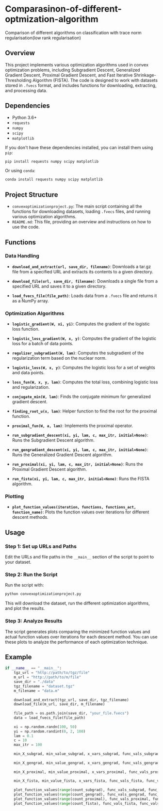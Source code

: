 # Comparasinon-of-different-optmization-algorithm
Comparison of different algorithms on classification with trace norm regularisation(low rank regularisation)


## Overview
This project implements various optimization algorithms used in convex optimization problems, including Subgradient Descent, Generalized Gradient Descent, Proximal Gradient Descent, and Fast Iterative Shrinkage-Thresholding Algorithm (FISTA). The code is designed to work with datasets stored in `.fvecs` format, and includes functions for downloading, extracting, and processing data.

## Dependencies

- Python 3.6+
- `requests`
- `numpy`
- `scipy`
- `matplotlib`

If you don't have these dependencies installed, you can install them using `pip`:

```bash
pip install requests numpy scipy matplotlib
```

Or using `conda`:

```bash
conda install requests numpy scipy matplotlib
```

## Project Structure

- `convexoptimizationproject.py`: The main script containing all the functions for downloading datasets, loading `.fvecs` files, and running various optimization algorithms.
- `README.md`: This file, providing an overview and instructions on how to use the code.

## Functions

### Data Handling

- **`download_and_extract(url, save_dir, filename)`**: Downloads a tar.gz file from a specified URL and extracts its contents to a given directory.
  
- **`download_file(url, save_dir, filename)`**: Downloads a single file from a specified URL and saves it to a given directory.
  
- **`load_fvecs_file(file_path)`**: Loads data from a `.fvecs` file and returns it as a NumPy array.

### Optimization Algorithms

- **`logistic_gradient(W, xi, yi)`**: Computes the gradient of the logistic loss function.
  
- **`logistic_loss_gradient(W, x, y)`**: Computes the gradient of the logistic loss for a batch of data points.
  
- **`regulizer_subgradient(W, lam)`**: Computes the subgradient of the regularization term based on the nuclear norm.
  
- **`logistic_loss(W, x, y)`**: Computes the logistic loss for a set of weights and data points.
  
- **`loss_fun(W, x, y, lam)`**: Computes the total loss, combining logistic loss and regularization.
  
- **`conjugate_min(W, lam)`**: Finds the conjugate minimum for generalized gradient descent.
  
- **`finding_root_u(x, lam)`**: Helper function to find the root for the proximal function.
  
- **`proximal_fun(W, a, lam)`**: Implements the proximal operator.
  
- **`run_subgradient_descent(xi, yi, lam, c, max_itr, initial=None)`**: Runs the Subgradient Descent algorithm.
  
- **`run_gengradient_descent(xi, yi, lam, c, max_itr, initial=None)`**: Runs the Generalized Gradient Descent algorithm.
  
- **`run_proximal(xi, yi, lam, c, max_itr, initial=None)`**: Runs the Proximal Gradient Descent algorithm.
  
- **`run_fista(xi, yi, lam, c, max_itr, initial=None)`**: Runs the FISTA algorithm.

### Plotting

- **`plot_function_values(iteration, functions, functions_act, function_name)`**: Plots the function values over iterations for different descent methods.

## Usage

### Step 1: Set up URLs and Paths

Edit the URLs and file paths in the `__main__` section of the script to point to your dataset.

### Step 2: Run the Script

Run the script with:

```bash
python convexoptimizationproject.py
```

This will download the dataset, run the different optimization algorithms, and plot the results.

### Step 3: Analyze Results

The script generates plots comparing the minimized function values and actual function values over iterations for each descent method. You can use these plots to analyze the performance of each optimization technique.

## Example

```python
if __name__ == "__main__":
    tgz_url = "http://path/to/tgz/file"
    m_url = "http://path/to/m/file"
    save_dir = "./data"
    tgz_filename = "dataset.tgz"
    m_filename = "data.m"
    
    download_and_extract(tgz_url, save_dir, tgz_filename)
    download_file(m_url, save_dir, m_filename)
    
    file_path = os.path.join(save_dir, "your_file.fvecs")
    data = load_fvecs_file(file_path)
    
    xi = np.random.randn(100, 50)
    yi = np.random.randint(0, 2, 100)
    lam = 0.1
    c = 10
    max_itr = 100
    
    min_X_subgrad, min_value_subgrad, x_vars_subgrad, func_vals_subgrad, func_vals_act_subgrad, X_rank_subgrad, itr_time_subgrad, count_subgrad = run_subgradient_descent(xi, yi, lam, c, max_itr)
    
    min_X_gengrad, min_value_gengrad, x_vars_gengrad, func_vals_gengrad, func_vals_act_gengrad, X_rank_gengrad, itr_time_gengrad, count_gengrad = run_gengradient_descent(xi, yi, lam, c, max_itr)
    
    min_X_proximal, min_value_proximal, x_vars_proximal, func_vals_proximal, func_vals_act_proximal, X_rank_proximal, itr_time_proximal, count_proximal = run_proximal(xi, yi, lam, c, max_itr)
    
    min_X_fista, min_value_fista, x_vars_fista, func_vals_fista, func_vals_act_fista, X_rank_fista, itr_time_fista, count_fista = run_fista(xi, yi, lam, c, max_itr)
    
    plot_function_values(range(count_subgrad), func_vals_subgrad, func_vals_act_subgrad, "Subgradient")
    plot_function_values(range(count_gengrad), func_vals_gengrad, func_vals_act_gengrad, "Generalized Gradient")
    plot_function_values(range(count_proximal), func_vals_proximal, func_vals_act_proximal, "Proximal")
    plot_function_values(range(count_fista), func_vals_fista, func_vals_act_fista, "FISTA")
```

